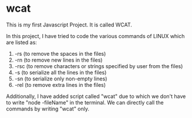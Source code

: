 # wcat
This is my first Javascript Project. It is called WCAT.

In this project, I have tried to code the various commands of LINUX which are listed as:
1. -rs (to remove the spaces in the files)
2. -rn (to remove new lines in the files)
3. -rsc (to remove characters or strings specified by user from the files)
4. -s (to serialize all the lines in the files)
5. -sn (to serialize only non-empty lines)
6. -rel (to remove extra lines in the files)

Additionally, I have added script called "wcat" due to which we don't have to write "node -fileName" in the terminal. We can directly call the commands by writing "wcat" only.
